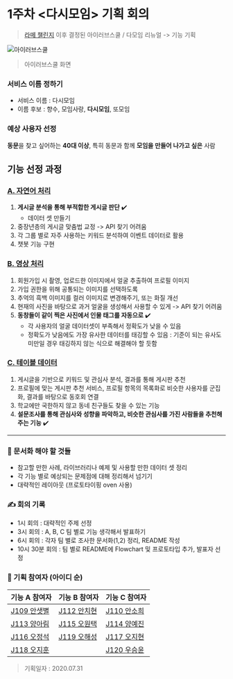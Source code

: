 # 1주차 <다시모임> 기획 회의

> [라떼 챌린지](https://github.com/boostcamp-2020/relay_04/blob/master/planning/Latte_challenge.md) 이후 결정된 아이러브스쿨 / 다모임 리뉴얼 -> 기능 기획

![아이러브스쿨](https://user-images.githubusercontent.com/43198553/89040405-b2f59380-d37e-11ea-98d9-496d045f6228.png)
> 아이러브스쿨 화면

### 서비스 이름 정하기
- 서비스 이름 : 다시모임
- 이름 후보 : 향수, 모임사랑, **다시모임**, 또모임

### 예상 사용자 선정
**동문**을 찾고 싶어하는 **40대 이상**, 특히 동문과 함께 **모임을 만들어 나가고 싶은** 사람


## 기능 선정 과정

### [A. 자연어 처리](https://github.com/boostcamp-2020/relay_04/blob/master/planning/Feature_A.md)
1. **게시글 분석을 통해 부적합한 게시글 판단** ✔️
    - 데이터 셋 만들기
2. 중장년층의 게시글 맞춤법 교정 -> API 찾기 어려움
3. 각 그룹 별로 자주 사용하는 키워드 분석하여 이벤트 데이터로 활용
4. 챗봇 기능 구현


### [B. 영상 처리](https://github.com/boostcamp-2020/relay_04/blob/master/planning/Feature_B.md)
1. 회원가입 시 촬영, 업로드한 이미지에서 얼굴 추출하여 프로필 이미지
2. 가입 권한을 위해 공통되는 이미지를 선택하도록
3. 추억의 흑백 이미지를 컬러 이미지로 변경해주기, 또는 화질 개선
4. 현재의 사진을 바탕으로 과거 얼굴을 생성해서 사용할 수 있게 -> API 찾기 어려움
5. **동창들이 같이 찍은 사진에서 인물 태그를 자동으로** ✔️
    - 각 사용자의 얼굴 데이터셋이 부족해서 정확도가 낮을 수 있음
    - 정확도가 낮음에도 가장 유사한 데이터를 태깅할 수 있음 : 기준이 되는 유사도 미만일 경우 태깅하지 않는 식으로 해결해야 할 듯함
                                     
### [C. 테이블 데이터](https://github.com/boostcamp-2020/relay_04/blob/master/planning/Feature_C.md)
1. 게시글을 기반으로 키워드 및 관심사 분석, 결과를 통해 게시판 추천
2. 프로필에 맞는 게시판 추천 서비스, 프로필 항목의 목록화로 비슷한 사용자를 군집화, 결과를 바탕으로 동호회 연결
3. 학교에만 국한하지 않고 동네 친구들도 찾을 수 있는 기능
4. **설문조사를 통해 관심사와 성향을 파악하고, 비슷한 관심사를 가진 사람들을 추천해주는 기능** ✔️

---

### 📃 문서화 해야 할 것들
- 참고할 만한 사례, 라이브러리나 예제 및 사용할 만한 데이터 셋 정리
- 각 기능 별로 예상되는 문제점에 대해 정리해서 넘기기
- 대략적인 레이아웃 (프로토타이핑 oven 사용)

### ✍️ 회의 기록
- 1시 회의 : 대략적인 주제 선정
- 3시 회의 : A, B, C 팀 별로 기능 생각해서 발표하기
- 6시 회의 : 각자 팀 별로 조사한 문서화(1,2) 정리, README 작성
- 10시 30분 회의 : 팀 별로 README에 Flowchart 및 프로토타입 추가, 발표자 선정

### 👥 기획 참여자 (아이디 순)

기능 A 참여자 | 기능 B 참여자 | 기능 C 참여자
--- | --- | --- |
[J109 안샛별](https://github.com/sbyeol3) | [J112 안치현](https://github.com/enhakkore) | [J110 안소희](https://github.com/ahnsoheee)
[J113 양아림](https://github.com/ahrimy) | [J115 오원택](https://github.com/dotaku1992) | [J114 양예진](https://github.com/yejineee)
[J116 오정석](https://github.com/o-star) | [J119 오해성](https://github.com/ohsolution) | [J117 오지현](https://github.com/joh16)
[J118 오지훈](https://github.com/hoo00nn) | | [J120 우승윤](https://github.com/woosy0308)

> 기획일자 : 2020.07.31
